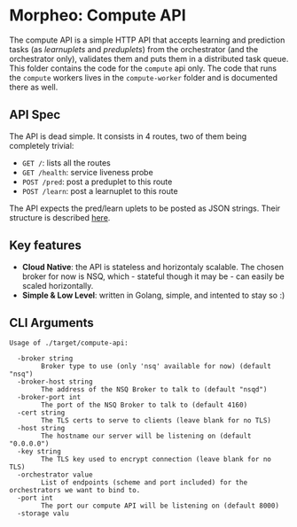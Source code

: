 Morpheo: Compute API
====================

The compute API is a simple HTTP API that accepts learning and prediction tasks
(as *learnuplets* and *preduplets*) from the orchestrator (and the orchestrator
only), validates them and puts them in a distributed task queue.
This folder contains the code for the `compute` api only. The code that runs the
`compute` workers lives in the `compute-worker` folder and is documented there
as well.

API Spec
--------

The API is dead simple. It consists in 4 routes, two of them being completely
trivial:
 * `GET /`: lists all the routes
 * `GET /health`: service liveness probe
 * `POST /pred`: post a preduplet to this route
 * `POST /learn`: post a learnuplet to this route

The API expects the pred/learn uplets to be posted as JSON strings. Their
structure is described [here](https://morpheoorg.github.io/morpheo-orchestrator/modules/collections.html).

Key features
------------

* **Cloud Native**: the API is stateless and horizontaly scalable. The chosen
  broker for now is NSQ, which - stateful though it may be - can easily be
  scaled horizontally.
* **Simple & Low Level**: written in Golang, simple, and intented to stay so :)

CLI Arguments
-------------

```
Usage of ./target/compute-api:

  -broker string
    	Broker type to use (only 'nsq' available for now) (default "nsq")
  -broker-host string
    	The address of the NSQ Broker to talk to (default "nsqd")
  -broker-port int
    	The port of the NSQ Broker to talk to (default 4160)
  -cert string
    	The TLS certs to serve to clients (leave blank for no TLS)
  -host string
    	The hostname our server will be listening on (default "0.0.0.0")
  -key string
    	The TLS key used to encrypt connection (leave blank for no TLS)
  -orchestrator value
    	List of endpoints (scheme and port included) for the orchestrators we want to bind to.
  -port int
    	The port our compute API will be listening on (default 8000)
  -storage valu